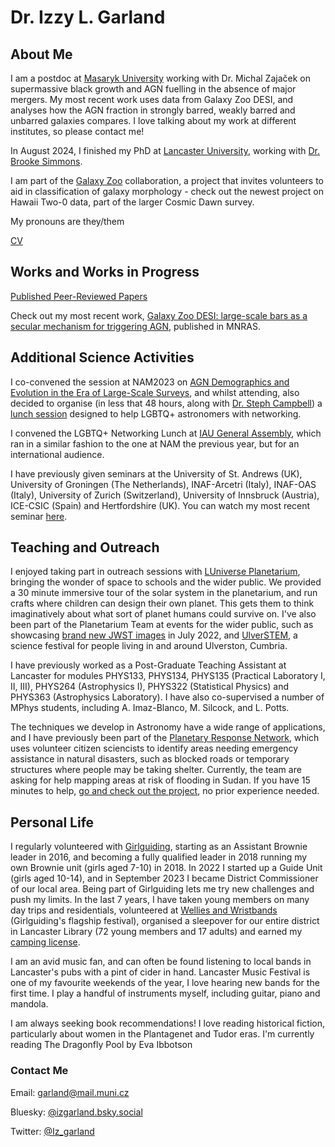 # Dr. Izzy L. Garland

## About Me
I am a postdoc at [Masaryk University](https://hea.physics.muni.cz/) working with Dr. Michal Zajaček on supermassive black growth and AGN fuelling in the absence of major mergers. My most recent work uses data from Galaxy Zoo DESI, and analyses how the AGN fraction in strongly barred, weakly barred and unbarred galaxies compares. I love talking about my work at different institutes, so please contact me!

In August 2024, I finished my PhD at [Lancaster University](https://www.lancaster.ac.uk/physics/about-us/people/isobelle-garland), working with [Dr. Brooke Simmons](https://www.lancaster.ac.uk/physics/about-us/people/brooke-simmons).

I am part of the [Galaxy Zoo](https://www.zooniverse.org/projects/zookeeper/galaxy-zoo/) collaboration, a project that invites volunteers to aid in classification of galaxy morphology - check out the newest project on Hawaii Two-0 data, part of the larger Cosmic Dawn survey.

My pronouns are they/them

[CV](Curriculum_Vitae.pdf)

## Works and Works in Progress
[Published Peer-Reviewed Papers](https://ui.adsabs.harvard.edu/search/filter_author_facet_hier_fq_author=OR&filter_author_facet_hier_fq_author=author_facet_hier%3A%221%2FGarland%2C%20I%2FGarland%2C%20I%20%20L%22&filter_author_facet_hier_fq_author=author_facet_hier%3A%221%2FGarland%2C%20I%2FGarland%2C%20Izzy%20L%22&filter_property_fq_property=AND&filter_property_fq_property=property%3A%22refereed%22&fq=%7B!type%3Daqp%20v%3D%24fq_property%7D&fq=%7B!type%3Daqp%20v%3D%24fq_author%7D&fq_author=(author_facet_hier%3A%221%2FGarland%2C%20I%2FGarland%2C%20I%20%20L%22%20OR%20author_facet_hier%3A%221%2FGarland%2C%20I%2FGarland%2C%20Izzy%20L%22)&fq_property=(property%3A%22refereed%22)&p_=0&q=%20author%3A%22garland%2C%20izzy%22&sort=date%20desc%2C%20bibcode%20desc)

Check out my most recent work, [Galaxy Zoo DESI: large-scale bars as a secular mechanism for triggering AGN](https://arxiv.org/pdf/2406.20096), published in MNRAS.

## Additional Science Activities
I co-convened the session at NAM2023 on [AGN Demographics and Evolution in the Era of Large-Scale Surveys](https://nam2023.org/science/parallel-sessions/details/2/15), and whilst attending, also decided to organise (in less that 48 hours, along with [Dr. Steph Campbell](https://astrostephcampbell.wordpress.com/)) a [lunch session](https://nam2023.org/science/block-schedule-dpcalendar/csl-lunch-session-lgbtq-networking-lunch) designed to help LGBTQ+ astronomers with networking.

I convened the LGBTQ+ Networking Lunch at [IAU General Assembly](https://astronomy2024.org/), which ran in a similar fashion to the one at NAM the previous year, but for an international audience.

I have previously given seminars at the University of St. Andrews (UK), University of Groningen (The Netherlands), INAF-Arcetri (Italy), INAF-OAS (Italy), University of Zurich (Switzerland), University of Innsbruck (Austria), ICE-CSIC (Spain) and Hertfordshire (UK). You can watch my most recent seminar [here](https://www.youtube.com/watch?v=qUVwc3ehZhE).

## Teaching and Outreach
I enjoyed taking part in outreach sessions with [LUniverse Planetarium](https://www.lancaster.ac.uk/physics/outreach/planetarium/), bringing the wonder of space to schools and the wider public. We provided a 30 minute immersive tour of the solar system in the planetarium, and run crafts where children can design their own planet. This gets them to think imaginatively about what sort of planet humans could survive on. I've also been part of the Planetarium Team at events for the wider public, such as showcasing [brand new JWST images](https://www.lancaster.ac.uk/news/lancaster-university-chosen-to-showcase-first-ever-colour-images-of-early-universe-in-morecambe) in July 2022, and [UlverSTEM](https://fesp.org.uk/ulverstem/), a science festival for people living in and around Ulverston, Cumbria.

I have previously worked as a Post-Graduate Teaching Assistant at Lancaster for modules PHYS133, PHYS134, PHYS135 (Practical Laboratory I, II, III), PHYS264 (Astrophysics I), PHYS322 (Statistical Physics) and PHYS363 (Astrophysics Laboratory). I have also co-supervised a number of MPhys students, including A. Imaz-Blanco, M. Silcock, and L. Potts.

The techniques we develop in Astronomy have a wide range of applications, and I have previously been part of the [Planetary Response Network](https://www.crowd4sat.org/planetary-response), which uses volunteer citizen sciencists to identify areas needing emergency assistance in natural disasters, such as blocked roads or temporary structures where people may be taking shelter. Currently, the team are asking for help mapping areas at risk of flooding in Sudan. If you have 15 minutes to help, [go and check out the project](https://www.zooniverse.org/projects/alicemead/sudan-road-access-logistics-cluster), no prior experience needed.

## Personal Life
I regularly volunteered with [Girlguiding](https://www.girlguiding.org.uk/), starting as an Assistant Brownie leader in 2016, and becoming a fully qualified leader in 2018 running my own Brownie unit (girls aged 7-10) in 2018. In 2022 I started up a Guide Unit (girls aged 10-14), and in September 2023 I became District Commissioner of our local area. Being part of Girlguiding lets me try new challenges and push my limits. In the last 7 years, I have taken young members on many day trips and residentials, volunteered at [Wellies and Wristbands](https://www.girlguiding.org.uk/what-we-do/events-and-opportunities/regular-girlguiding-events/wellies-and-wristbands/) (Girlguiding's flagship festival), organised a sleepover for our entire district in Lancaster Library (72 young members and 17 adults) and earned my [camping license](https://www.girlguiding.org.uk/making-guiding-happen/learning-and-development/training-for-travel-and-residentials/going-away-with-scheme/).

I am an avid music fan, and can often be found listening to local bands in Lancaster's pubs with a pint of cider in hand. Lancaster Music Festival is one of my favourite weekends of the year, I love hearing new bands for the first time. I play a handful of instruments myself, including guitar, piano and mandola.

I am always seeking book recommendations! I love reading historical fiction, particularly about women in the Plantagenet and Tudor eras. I'm currently reading The Dragonfly Pool by Eva Ibbotson

### Contact Me
Email: garland@mail.muni.cz

Bluesky: [@izgarland.bsky.social](https://bsky.app/profile/izgarland.bsky.social)

Twitter: [@Iz_garland](https://twitter.com/Iz_garland/)

<!--### Markdown

Markdown is a lightweight and easy-to-use syntax for styling your writing. It includes conventions for

```markdown
Syntax highlighted code block

# Header 1
## Header 2
### Header 3

- Bulleted
- List

1. Numbered
2. List

**Bold** and _Italic_ and `Code` text

[Link](url) and ![Image](src)
```

For more details see [Basic writing and formatting syntax](https://docs.github.com/en/github/writing-on-github/getting-started-with-writing-and-formatting-on-github/basic-writing-and-formatting-syntax).

### Jekyll Themes

Your Pages site will use the layout and styles from the Jekyll theme you have selected in your [repository settings](https://github.com/iz-garland/iz-garland.github.io/settings/pages). The name of this theme is saved in the Jekyll `_config.yml` configuration file.-->


